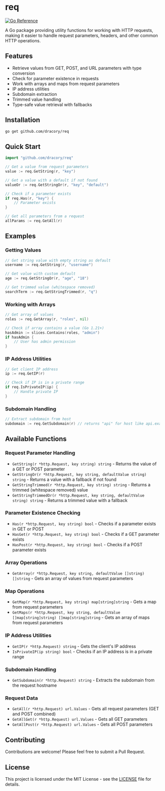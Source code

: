 # req

[![Go Reference](https://pkg.go.dev/badge/github.com/dracory/req.svg)](https://pkg.go.dev/github.com/dracory/req)

A Go package providing utility functions for working with HTTP requests, making it easier to handle request parameters, headers, and other common HTTP operations.

## Features

- Retrieve values from GET, POST, and URL parameters with type conversion
- Check for parameter existence in requests
- Work with arrays and maps from request parameters
- IP address utilities
- Subdomain extraction
- Trimmed value handling
- Type-safe value retrieval with fallbacks

## Installation

```bash
go get github.com/dracory/req
```

## Quick Start

```go
import "github.com/dracory/req"

// Get a value from request parameters
value := req.GetString(r, "key")

// Get a value with a default if not found
valueOr := req.GetStringOr(r, "key", "default")

// Check if a parameter exists
if req.Has(r, "key") {
    // Parameter exists
}

// Get all parameters from a request
allParams := req.GetAll(r)
```

## Examples

### Getting Values

```go
// Get string value with empty string as default
username := req.GetString(r, "username")

// Get value with custom default
age := req.GetStringOr(r, "age", "18")

// Get trimmed value (whitespace removed)
searchTerm := req.GetStringTrimmed(r, "q")
```

### Working with Arrays

```go
// Get array of values
roles := req.GetArray(r, "roles", nil)

// Check if array contains a value (Go 1.21+)
hasAdmin := slices.Contains(roles, "admin")
if hasAdmin {
    // User has admin permission
}

```

### IP Address Utilities

```go
// Get client IP address
ip := req.GetIP(r)

// Check if IP is in a private range
if req.IsPrivateIP(ip) {
    // Handle private IP
}
```

### Subdomain Handling

```go
// Extract subdomain from host
subdomain := req.GetSubdomain(r) // returns "api" for host like api.example.com
```

## Available Functions

### Request Parameter Handling
- `GetString(r *http.Request, key string) string` - Returns the value of a GET or POST parameter
- `GetStringOr(r *http.Request, key string, defaultValue string) string` - Returns a value with a fallback if not found
- `GetStringTrimmed(r *http.Request, key string) string` - Returns a trimmed (whitespace removed) value
- `GetStringTrimmedOr(r *http.Request, key string, defaultValue string) string` - Returns a trimmed value with a fallback

### Parameter Existence Checking
- `Has(r *http.Request, key string) bool` - Checks if a parameter exists in GET or POST
- `HasGet(r *http.Request, key string) bool` - Checks if a GET parameter exists
- `HasPost(r *http.Request, key string) bool` - Checks if a POST parameter exists

### Array Operations
- `GetArray(r *http.Request, key string, defaultValue []string) []string` - Gets an array of values from request parameters

### Map Operations
- `GetMap(r *http.Request, key string) map[string]string` - Gets a map from request parameters
- `GetMaps(r *http.Request, key string, defaultValue []map[string]string) []map[string]string` - Gets an array of maps from request parameters

### IP Address Utilities
- `GetIP(r *http.Request) string` - Gets the client's IP address
- `IsPrivateIP(ip string) bool` - Checks if an IP address is in a private range

### Subdomain Handling
- `GetSubdomain(r *http.Request) string` - Extracts the subdomain from the request hostname

### Request Data
- `GetAll(r *http.Request) url.Values` - Gets all request parameters (GET and POST combined)
- `GetAllGet(r *http.Request) url.Values` - Gets all GET parameters
- `GetAllPost(r *http.Request) url.Values` - Gets all POST parameters

## Contributing

Contributions are welcome! Please feel free to submit a Pull Request.

## License

This project is licensed under the MIT License - see the [LICENSE](LICENSE) file for details.